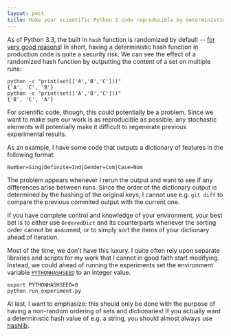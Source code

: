 ```yaml
---
layout: post
title: Make your scientific Python 3 code reproducible by deterministic hashing
---
```


As of Python 3.3, the built in `hash` function is randomized by default -- [for very good reasons](https://mail.python.org/pipermail/python-announce-list/2012-March/009394.html)! In short, having a deterministic hash function in production code is quite a security risk. We can see the effect of a randomized hash function by outputting the content of a set on multiple runs:

    python -c "print(set(['A','B','C']))"
    {'A', 'C', 'B'}
    python -c "print(set(['A','B','C']))"
    {'B', 'C', 'A'}


For scientific code, though, this could potentially be a problem. Since we want to make sure our work is as reproducible as possible, any stochastic elements will potentially make it difficult to regenerate previous experimental results. 

As an example, I have some code that outputs a dictionary of features in the following format:

    Number=Sing|Definite=Ind|Gender=Com|Case=Nom

The problem appears whenever I rerun the output and want to see if any differences arise between runs. Since the order of the dictionary output is determined by the hashing of the original keys, I cannot use e.g. `git diff` to compare the previous commited output with the current one. 

If you have complete control and knowledge of your environment, your best bet is to either use `OrderedDict` and its counterparts whenever the sorting order cannot be assumed, or to simply sort the items of your dictionary ahead of iteration.

Most of the time, we don't have this luxury. I quite often rely upon separate libraries and scripts for my work that I cannot in good faith start modifying. Instead, we could ahead of running the experiments set the environment variable [`PYTHONHASHSEED`](https://docs.python.org/3.3/using/cmdline.html#envvar-PYTHONHASHSEED) to an integer value.

    export PYTHONHASHSEED=0
    python run_experiment.py


At last, I want to emphasize: this should only be done with the purpose of having a non-random ordering of sets and dictionaries! If you actually want a deterministic hash value of e.g. a string, you should almost always use [hashlib](https://docs.python.org/3/library/hashlib.html).
